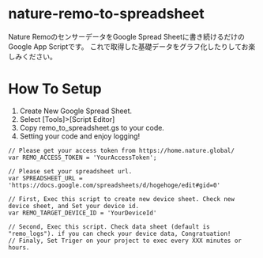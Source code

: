 # nature-remo-to-spreadsheet

Nature RemoのセンサーデータをGoogle Spread Sheetに書き続けるだけのGoogle App Scriptです。
これで取得した基礎データをグラフ化したりしてお楽しみください。

# How To Setup

1. Create New Google Spread Sheet.
1. Select [Tools]>[Script Editor]
1. Copy remo_to_spreadsheet.gs to your code.
1. Setting your code and enjoy logging!

```
// Please get your access token from https://home.nature.global/
var REMO_ACCESS_TOKEN = 'YourAccessToken';

// Please set your spreadsheet url.
var SPREADSHEET_URL = 'https://docs.google.com/spreadsheets/d/hogehoge/edit#gid=0'

// First, Exec this script to create new device sheet. Check new device sheet, and Set your device id.
var REMO_TARGET_DEVICE_ID = 'YourDeviceId'

// Second, Exec this script. Check data sheet (default is "remo_logs"). if you can check your device data, Congratuation!
// Finaly, Set Triger on your project to exec every XXX minutes or hours.
```
